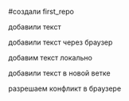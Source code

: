 #создали first_repo

добавили текст

добавили текст через браузер

добавим текст локально 

добавили текст в новой ветке 

разрешаем конфликт в браузере

